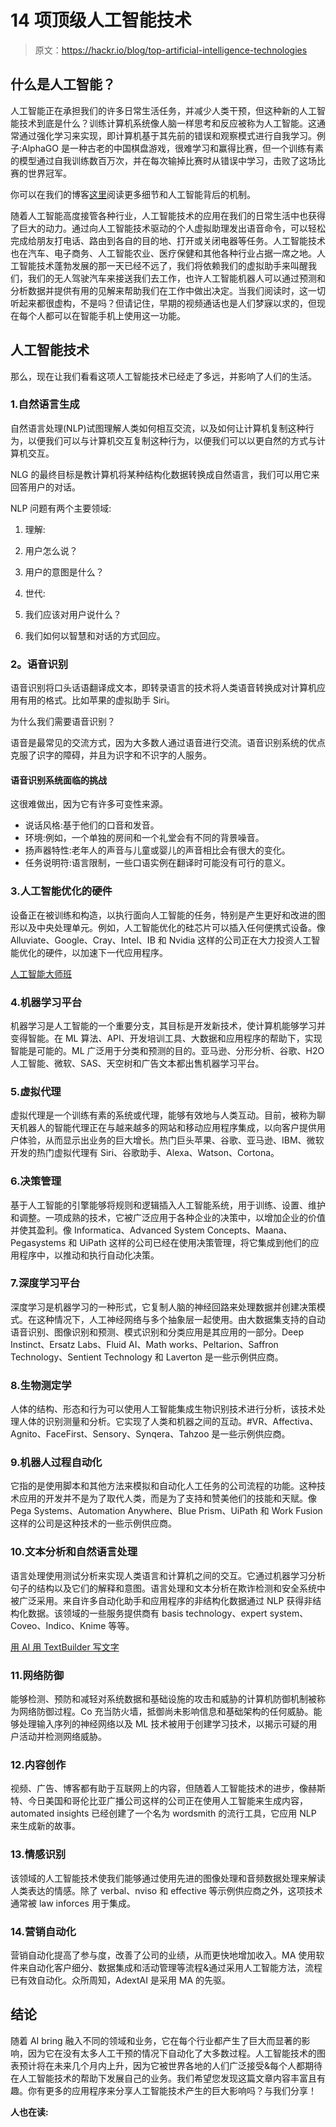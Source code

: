 # 14 项顶级人工智能技术

> 原文：<https://hackr.io/blog/top-artificial-intelligence-technologies>

## 什么是人工智能？

人工智能正在承担我们的许多日常生活任务，并减少人类干预，但这种新的人工智能技术到底是什么？训练计算机系统像人脑一样思考和反应被称为人工智能。这通常通过强化学习来实现，即计算机基于其先前的错误和观察模式进行自我学习。例子:AlphaGO 是一种古老的中国棋盘游戏，很难学习和赢得比赛，但一个训练有素的模型通过自我训练数百万次，并在每次输掉比赛时从错误中学习，击败了这场比赛的世界冠军。

你可以在我们的博客[这里](https://hackr.io/blog/what-is-artificial-intelligence)阅读更多细节和人工智能背后的机制。

随着人工智能高度接管各种行业，人工智能技术的应用在我们的日常生活中也获得了巨大的动力。通过向人工智能技术驱动的个人虚拟助理发出语音命令，可以轻松完成给朋友打电话、路由到各自的目的地、打开或关闭电器等任务。人工智能技术也在汽车、电子商务、人工智能农业、医疗保健和其他各种行业占据一席之地。人工智能技术蓬勃发展的那一天已经不远了，我们将依赖我们的虚拟助手来叫醒我们，我们的无人驾驶汽车来接送我们去工作，也许人工智能机器人可以通过预测和分析数据并提供有用的见解来帮助我们在工作中做出决定。当我们阅读时，这一切听起来都很虚构，不是吗？但请记住，早期的视频通话也是人们梦寐以求的，但现在每个人都可以在智能手机上使用这一功能。

## 人工智能技术

那么，现在让我们看看这项人工智能技术已经走了多远，并影响了人们的生活。

### 1.自然语言生成

自然语言处理(NLP)试图理解人类如何相互交流，以及如何让计算机复制这种行为，以便我们可以与计算机交互复制这种行为，以便我们可以以更自然的方式与计算机交互。

NLG 的最终目标是教计算机将某种结构化数据转换成自然语言，我们可以用它来回答用户的对话。

NLP 问题有两个主要领域:

1.  理解:

1.  用户怎么说？
2.  用户的意图是什么？

3.  世代:

1.  我们应该对用户说什么？
2.  我们如何以智慧和对话的方式回应。

### 2。语音识别

语音识别将口头话语翻译成文本，即转录语言的技术将人类语音转换成对计算机应用有用的格式。比如苹果的虚拟助手 Siri。

为什么我们需要语音识别？

语音是最常见的交流方式，因为大多数人通过语音进行交流。语音识别系统的优点克服了识字的障碍，并且为识字和不识字的人服务。

#### **语音识别系统面临的挑战**

这很难做出，因为它有许多可变性来源。

*   说话风格:基于他们的口音和发音。
*   环境:例如，一个单独的房间和一个礼堂会有不同的背景噪音。
*   扬声器特性:老年人的声音与儿童或婴儿的声音相比会有很大的变化。
*   任务说明符:语言限制，一些口语实例在翻译时可能没有可行的意义。

### 3.人工智能优化的硬件

设备正在被训练和构造，以执行面向人工智能的任务，特别是产生更好和改进的图形以及中央处理单元。例如，人工智能优化的硅芯片可以插入任何便携式设备。像 Alluviate、Google、Cray、Intel、IB 和 Nvidia 这样的公司正在大力投资人工智能优化的硬件，以加速下一代应用程序。

[人工智能大师班](https://click.linksynergy.com/deeplink?id=jU79Zysihs4&mid=39197&murl=https%3A%2F%2Fwww.udemy.com%2Fcourse%2Fartificial-intelligence-masterclass%2F)

### 4.机器学习平台

机器学习是人工智能的一个重要分支，其目标是开发新技术，使计算机能够学习并变得智能。在 ML 算法、API、开发培训工具、大数据和应用程序的帮助下，实现智能是可能的。ML 广泛用于分类和预测的目的。亚马逊、分形分析、谷歌、H2O 人工智能、微软、SAS、天空树和广告文本都出售机器学习平台。

### 5.虚拟代理

虚拟代理是一个训练有素的系统或代理，能够有效地与人类互动。目前，被称为聊天机器人的智能代理正在与越来越多的网站和移动应用程序集成，以向客户提供用户体验，从而显示出业务的巨大增长。热门巨头苹果、谷歌、亚马逊、IBM、微软开发的热门虚拟代理有 Siri、谷歌助手、Alexa、Watson、Cortona。

### 6.决策管理

基于人工智能的引擎能够将规则和逻辑插入人工智能系统，用于训练、设置、维护和调整。一项成熟的技术，它被广泛应用于各种企业的决策中，以增加企业的价值并使其盈利。像 Informatica、Advanced System Concepts、Maana、Pegasystems 和 UiPath 这样的公司已经在使用决策管理，将它集成到他们的应用程序中，以推动和执行自动化决策。

### 7.深度学习平台

深度学习是机器学习的一种形式，它复制人脑的神经回路来处理数据并创建决策模式。在这种情况下，人工神经网络与多个抽象层一起使用。由大数据集支持的自动语音识别、图像识别和预测、模式识别和分类应用是其应用的一部分。Deep Instinct、Ersatz Labs、Fluid AI、Math works、Peltarion、Saffron Technology、Sentient Technology 和 Laverton 是一些示例供应商。

### 8.生物测定学

人体的结构、形态和行为可以使用人工智能集成生物识别技术进行分析，该技术处理人体的识别测量和分析。它实现了人类和机器之间的互动。#VR、Affectiva、Agnito、FaceFirst、Sensory、Synqera、Tahzoo 是一些示例供应商。

### 9.机器人过程自动化

它指的是使用脚本和其他方法来模拟和自动化人工任务的公司流程的功能。这种技术应用的开发并不是为了取代人类，而是为了支持和赞美他们的技能和天赋。像 Pega Systems、Automation Anywhere、Blue Prism、UiPath 和 Work Fusion 这样的公司是这种技术的一些示例供应商。

### 10.文本分析和自然语言处理

语言处理使用测试分析来实现人类语言和计算机之间的交互。它通过机器学习分析句子的结构以及它们的解释和意图。语言处理和文本分析在欺诈检测和安全系统中被广泛采用。来自许多自动化助手和应用程序的非结构化数据通过 NLP 获得非结构化数据。该领域的一些服务提供商有 basis technology、expert system、Coveo、Indico、Knime 等等。

[用 AI 用 TextBuilder 写文字](https://textbuilder.sjv.io/rnVQEd)

### 11.网络防御

能够检测、预防和减轻对系统数据和基础设施的攻击和威胁的计算机防御机制被称为网络防御过程。Co 充当防火墙，抵御尚未影响信息和基础架构的任何威胁。能够处理输入序列的神经网络以及 ML 技术被用于创建学习技术，以揭示可疑的用户活动并检测网络威胁。

### 12.内容创作

视频、广告、博客都有助于互联网上的内容，但随着人工智能技术的进步，像赫斯特、今日美国和哥伦比亚广播公司这样的公司正在使用人工智能来生成内容，automated insights 已经创建了一个名为 wordsmith 的流行工具，它应用 NLP 来生成新的故事。

### 13.情感识别

该领域的人工智能技术使我们能够通过使用先进的图像处理和音频数据处理来解读人类表达的情感。除了 verbal、nviso 和 effective 等示例供应商之外，这项技术通常被 law inforces 用于集成。

### 14.营销自动化

营销自动化提高了参与度，改善了公司的业绩，从而更快地增加收入。MA 使用软件来自动化客户细分、数据集成和活动管理等流程&通过采用人工智能方法，流程已有效自动化。众所周知，AdextAI 是采用 MA 的先驱。

## 结论

随着 AI bring 融入不同的领域和业务，它在每个行业都产生了巨大而显著的影响，因为它在没有太多人工干预的情况下自动化了大多数过程。人工智能技术的图表预计将在未来几个月内上升，因为它被世界各地的人们广泛接受&每个人都期待在人工智能技术的帮助下发展自己的业务。我们希望您发现这篇文章内容丰富且有趣。你有更多的应用程序来分享人工智能技术产生的巨大影响吗？与我们分享！

**人也在读:**